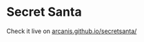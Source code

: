 # Secret Santa

Check it live on [arcanis.github.io/secretsanta/](http://arcanis.github.io/secretsanta/)
